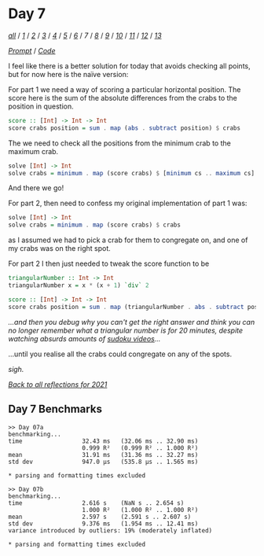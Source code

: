 Day 7
===

<!--
This section is generated and compiled by the build script at ./Build.hs from
the file `./reflections/day07.md`.  If you want to edit this, edit
that file instead!
-->

*[all][reflections]* / *[1][day01]* / *[2][day02]* / *[3][day03]* / *[4][day04]* / *[5][day05]* / *[6][day06]* / *7* / *[8][day08]* / *[9][day09]* / *[10][day10]* / *[11][day11]* / *[12][day12]* / *[13][day13]*

[reflections]: https://github.com/egnwd/advent/blob/main/reflections.md
[day01]: https://github.com/egnwd/advent/blob/2021/reflections-out/day01.md
[day02]: https://github.com/egnwd/advent/blob/2021/reflections-out/day02.md
[day03]: https://github.com/egnwd/advent/blob/2021/reflections-out/day03.md
[day04]: https://github.com/egnwd/advent/blob/2021/reflections-out/day04.md
[day05]: https://github.com/egnwd/advent/blob/2021/reflections-out/day05.md
[day06]: https://github.com/egnwd/advent/blob/2021/reflections-out/day06.md
[day08]: https://github.com/egnwd/advent/blob/2021/reflections-out/day08.md
[day09]: https://github.com/egnwd/advent/blob/2021/reflections-out/day09.md
[day10]: https://github.com/egnwd/advent/blob/2021/reflections-out/day10.md
[day11]: https://github.com/egnwd/advent/blob/2021/reflections-out/day11.md
[day12]: https://github.com/egnwd/advent/blob/2021/reflections-out/day12.md
[day13]: https://github.com/egnwd/advent/blob/2021/reflections-out/day13.md

*[Prompt][d07p]* / *[Code][d07g]*

[d07p]: https://adventofcode.com/2021/day/7
[d07g]: https://github.com/egnwd/advent/blob/main/src/AOC/Challenge/Day07.hs

I feel like there is a better solution for today that avoids checking all points, but for now here is the naïve version:

For part 1 we need a way of scoring a particular horizontal position.
The score here is the sum of the absolute differences from the crabs to the position in question.

```haskell
score :: [Int] -> Int -> Int
score crabs position = sum . map (abs . subtract position) $ crabs
```

The we need to check all the positions from the minimum crab to the maximum crab.

```haskell
solve [Int] -> Int
solve crabs = minimum . map (score crabs) $ [minimum cs .. maximum cs]
```

And there we go!

For part 2, then need to confess my original implementation of part 1 was:

```haskell
solve [Int] -> Int
solve crabs = minimum . map (score crabs) $ crabs
```

as I assumed we had to pick a crab for them to congregate on,
and one of my crabs was on the right spot.

For part 2 I then just needed to tweak the score function to be

```haskell
triangularNumber :: Int -> Int
triangularNumber x = x * (x + 1) `div` 2

score :: [Int] -> Int -> Int
score crabs position = sum . map (triangularNumber . abs . subtract position) $ crabs
```

_...and then you debug why you can't get the right answer and think you can no longer remember what a triangular number is for 20 minutes,
despite watching absurds amounts of [sudoku videos](https://www.youtube.com/c/CrackingTheCryptic)..._

...until you realise all the crabs could congregate on any of the spots.

_sigh._


*[Back to all reflections for 2021][reflections]*

## Day 7 Benchmarks

```
>> Day 07a
benchmarking...
time                 32.43 ms   (32.06 ms .. 32.90 ms)
                     0.999 R²   (0.999 R² .. 1.000 R²)
mean                 31.91 ms   (31.36 ms .. 32.27 ms)
std dev              947.0 μs   (535.8 μs .. 1.565 ms)

* parsing and formatting times excluded

>> Day 07b
benchmarking...
time                 2.616 s    (NaN s .. 2.654 s)
                     1.000 R²   (1.000 R² .. 1.000 R²)
mean                 2.597 s    (2.591 s .. 2.607 s)
std dev              9.376 ms   (1.954 ms .. 12.41 ms)
variance introduced by outliers: 19% (moderately inflated)

* parsing and formatting times excluded
```

